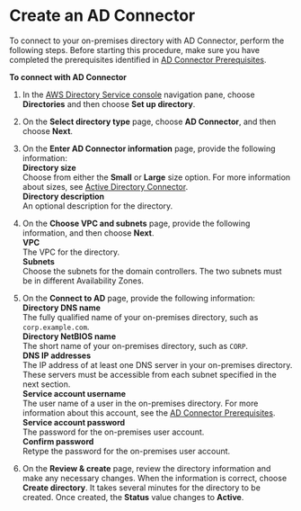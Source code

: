 # Create an AD Connector<a name="create_ad_connector"></a>

To connect to your on\-premises directory with AD Connector, perform the following steps\. Before starting this procedure, make sure you have completed the prerequisites identified in [AD Connector Prerequisites](prereq_connector.md)\.

**To connect with AD Connector**

1. In the [AWS Directory Service console](https://console.aws.amazon.com/directoryservicev2/) navigation pane, choose **Directories** and then choose **Set up directory**\.

1. On the **Select directory type** page, choose **AD Connector**, and then choose **Next**\.

1. On the **Enter AD Connector information** page, provide the following information:  
**Directory size**  
Choose from either the **Small** or **Large** size option\. For more information about sizes, see [Active Directory Connector](directory_ad_connector.md)\.  
**Directory description**  
An optional description for the directory\.

1. On the **Choose VPC and subnets** page, provide the following information, and then choose **Next**\.  
**VPC**  
The VPC for the directory\.  
**Subnets**  
Choose the subnets for the domain controllers\. The two subnets must be in different Availability Zones\. 

1. On the **Connect to AD** page, provide the following information:  
**Directory DNS name**  
The fully qualified name of your on\-premises directory, such as `corp.example.com`\.  
**Directory NetBIOS name**  
The short name of your on\-premises directory, such as `CORP`\.  
**DNS IP addresses**  
The IP address of at least one DNS server in your on\-premises directory\. These servers must be accessible from each subnet specified in the next section\.  
**Service account username**  
The user name of a user in the on\-premises directory\. For more information about this account, see the [AD Connector Prerequisites](prereq_connector.md)\.  
**Service account password**  
The password for the on\-premises user account\.  
**Confirm password**  
Retype the password for the on\-premises user account\.

1. On the **Review & create** page, review the directory information and make any necessary changes\. When the information is correct, choose **Create directory**\. It takes several minutes for the directory to be created\. Once created, the **Status** value changes to **Active**\.